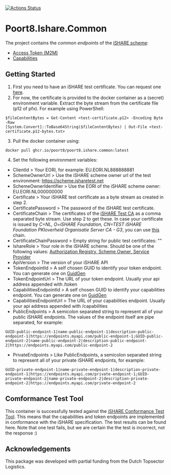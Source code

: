 [![Actions Status](https://github.com/POORT8/Poort8.Ishare.Common/workflows/Build%20and%20test/badge.svg)](https://github.com/POORT8/Poort8.Ishare.Common/actions)

# Poort8.Ishare.Common
The project contains the *common endpoints* of the [iSHARE scheme](https://dev.ishareworks.org/):

 - [Access Token (M2M)](https://dev.ishareworks.org/common/token.html)
 - [Capabilities](https://dev.ishareworks.org/common/capabilities.html)

## Getting Started
 1. First you need to have an iSHARE test certificate. You can request one [here](https://dev.ishareworks.org/demo-and-testing/test-certificates.html).
 2. For now, the certificate is provided to the docker container as a (secret) environment variable. Extract the byte stream from the certificate file (p12 of pfx). For example using PowerShell:
```
$fileContentBytes = Get-Content <test-certificate.p12> -Encoding Byte -Raw
[System.Convert]::ToBase64String($fileContentBytes) | Out-File <test-certificate.p12-bytes.txt>
```
 3. Pull the docker container using:
```
docker pull ghcr.io/poort8/poort8.ishare.common:latest
```
 4. Set the following environment variables:
- ClientId > Your EORI, for example: EU.EORI.NL888888881
- SchemeOwnerUrl > Use the iSHARE scheme owner url of the test environment: https://scheme.isharetest.net
- SchemeOwnerIdentifier > Use the EORI of the iSHARE scheme owner: EU.EORI.NL000000000
- Certificate > Your iSHARE test certificate as a byte stream as created in step 2.
- CertificatePassword > The password of the iSHARE test certificate.
- CertificateChain > The certificates of the [iSHARE Test CA](https://dev.ishareworks.org/demo-and-testing/test-certificates.html#ishare-test-ca) as a comma separated byte stream. Use step 2 to get these. In case your certificate is issued by _C=NL, O=iSHARE Foundation, CN=TEST iSHARE Foundation PKIoverheid Organisatie Server CA - G3_, you can use [this](https://raw.githubusercontent.com/POORT8/Poort8.Ishare.Common/master/ishare-test-ca-chain.txt) chain.
- CertificateChainPassword > Empty string for public test certificates: ""
- IshareRole > Your role in the iSHARE scheme. Should be one of the following values: [Authorization Registry, Scheme Owner, Service Provider](https://ishareworks.atlassian.net/wiki/spaces/IS/pages/70222187/Glossary)
- ApiVersion > The version of your iSHARE API
- TokenEndpointId > A self chosen GUID to identify your token endpoint. You can generate one on [GuidGen](https://www.guidgen.com)
- TokenEndpointUrl > The URL of your token endpoint. Usually your api address appended with /token
- CapabilitiesEndpointId > A self chosen GUID to identify your capabilities endpoint. You can generate one on [GuidGen](https://www.guidgen.com)
- CapabilitiesEndpointUrl > The URL of your capabilities endpoint. Usually your api address appended with /capabilities
- PublicEndpoints > A semicolon separated string to represent all of your public iSHARE endpoints. The values of the endpoint itself are pipe separated, for example:
```
GUID-public-endpoint-1|name-public-endpoint-1|description-public-endpoint-1|https://endpoints.myapi.com/public-endpoint-1;GUID-public-endpoint-2|name-public-endpoint-2|description-public-endpoint-2|https://endpoints.myapi.com/public-endpoint-2
```
- PrivateEndpoints > Like PublicEndpoints, a semicolon separated string to represent all of your private iSHARE endpoints, for example:
```
GUID-private-endpoint-1|name-private-endpoint-1|description-private-endpoint-1|https://endpoints.myapi.com/private-endpoint-1;GUID-private-endpoint-2|name-private-endpoint-2|description-private-endpoint-2|https://endpoints.myapi.com/private-endpoint-2
```

## Comformance Test Tool
This container is successfully tested against the [iSHARE Conformance Test Tool](https://dev.ishareworks.org/demo-and-testing/ctt.html). This means that the capabilities and token endpoints are implemented in conformance with the iSHARE specification. The test results can be found here. Note that one test fails, but we are certain the the test is incorrect, not the response :)

## Acknowledgements
This package was developed with partial funding from the Dutch Topsector Logistics.

